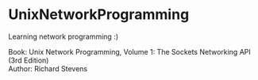# UnixNetworkProgramming
Learning network programming :)

Book: Unix Network Programming, Volume 1: The Sockets Networking API (3rd Edition)  
Author: Richard Stevens
